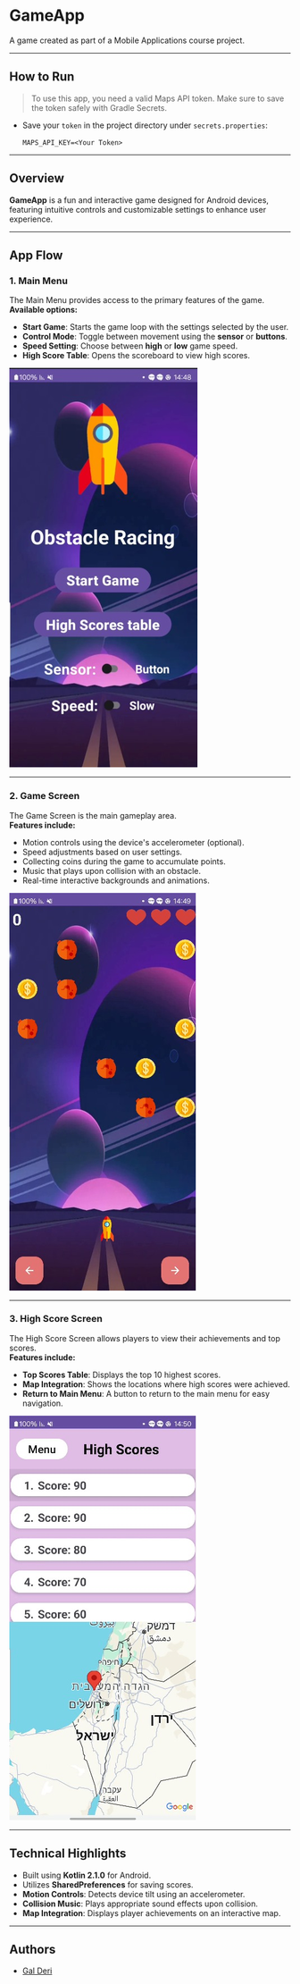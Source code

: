 # **GameApp**

A game created as part of a Mobile Applications course project.

---

## **How to Run**

> To use this app, you need a valid Maps API token. Make sure to save the token safely with Gradle Secrets.

- Save your `token` in the project directory under `secrets.properties`:

  ```properties
  MAPS_API_KEY=<Your Token>
  ```
---

## **Overview**

**GameApp** is a fun and interactive game designed for Android devices, featuring intuitive controls and customizable settings to enhance user experience.

---

## **App Flow**

### **1. Main Menu**

The Main Menu provides access to the primary features of the game.  
**Available options:**
- **Start Game**: Starts the game loop with the settings selected by the user.
- **Control Mode**: Toggle between movement using the **sensor** or **buttons**.
- **Speed Setting**: Choose between **high** or **low** game speed.
- **High Score Table**: Opens the scoreboard to view high scores.

![menuGameScreen](Images/menuGameScreen.jpg)

---

### **2. Game Screen**

The Game Screen is the main gameplay area.  
**Features include:**
- Motion controls using the device's accelerometer (optional).
- Speed adjustments based on user settings.
- Collecting coins during the game to accumulate points.
- Music that plays upon collision with an obstacle.
- Real-time interactive backgrounds and animations.

![gameScreen](Images/gameScreen.jpg)

---

### **3. High Score Screen**

The High Score Screen allows players to view their achievements and top scores.  
**Features include:**
- **Top Scores Table**: Displays the top 10 highest scores.
- **Map Integration**: Shows the locations where high scores were achieved.
- **Return to Main Menu**: A button to return to the main menu for easy navigation.

![highScoreScreen](Images/highScoreScreen.jpg)

---

## **Technical Highlights**

- Built using **Kotlin 2.1.0** for Android.
- Utilizes **SharedPreferences** for saving scores.
- **Motion Controls**: Detects device tilt using an accelerometer.
- **Collision Music**: Plays appropriate sound effects upon collision.
- **Map Integration**: Displays player achievements on an interactive map.

---

## **Authors**

- [Gal Deri](https://github.com/galDeri23)

